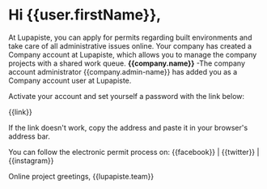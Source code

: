 # Hi {{user.firstName}},

At Lupapiste, you can apply for permits regarding built environments and take care of all administrative issues online. Your company has created a Company account at Lupapiste, which allows you to manage the company projects with a shared work queue. **{{company.name}}** -The company account administrator {{company.admin-name}} has added you as a Company account user at Lupapiste.

Activate your account and set yourself a password with the link below:

{{link}}

If the link doesn't work, copy the address and paste it in your browser's address bar.     

You can follow the electronic permit process on: {{facebook}} | {{twitter}} | {{instagram}}

Online project greetings,
{{lupapiste.team}}